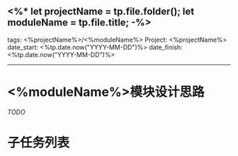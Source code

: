 <%*
let projectName = tp.file.folder();
let moduleName = tp.file.title;
-%>
---
tags: <%projectName%>/<%moduleName%>
Project: <%projectName%>
date_start: <%tp.date.now("YYYY-MM-DD")%>
date_finish: <%tp.date.now("YYYY-MM-DD")%>

---

# <%moduleName%>模块设计思路
 *TODO*
# 子任务列表


